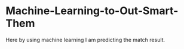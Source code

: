 # Machine-Learning-to-Out-Smart-Them
Here by using machine learning I am predicting the match result.
